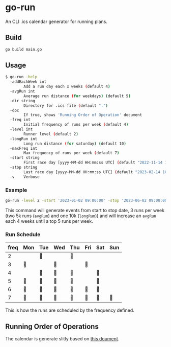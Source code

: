 # go-run
An CLI .ics calendar generator for running plans.

## Build

```sh
go build main.go
```

## Usage

```sh
$ go-run -help
  -addEachWeek int
        Add a run day each x weeks (default 4)
  -avgRun int
        Average run distance (for weekdays) (default 5)
  -dir string
        Directory for .ics file (default ".")
  -doc
        If true, shows 'Running Order of Operation' document
  -freq int
        Initial frequency of runs per week (default 4)
  -level int
        Runner level (default 2)
  -longRun int
        Long run distance (for saturday) (default 10)
  -maxFreq int
        Max frequency of runs per week (default 7)
  -start string
        First race day [yyyy-MM-dd HH:mm:ss UTC] (default "2022-11-14 10:46:16")
  -stop string
        Last race day [yyyy-MM-dd HH:mm:ss UTC] (default "2023-02-14 10:46:16")
  -v    Verbose
```

### Example

```sh
go-run -level 2 -start '2023-01-02 09:00:00' -stop '2023-06-02 09:00:00' -maxFreq 5 -avgRun 5 -longRun 10 -addEachWeek 4 -freq 3
```

This command will generate events from start to stop date, 3 runs per week (two 5k runs (`avgRun`) and one 10k (`longRun`)) and will increase an `avgRun` each 4 weeks until a top 5 runs per week.


### Run Schedule

| freq | Mon      | Tue      | Wed      | Thu      | Fri      | Sat      | Sun      |
|------|----------|----------|----------|----------|----------|----------|----------|
| 2    |          | :runner: |          | :runner: |          |          |          |
| 3    | :runner: |          | :runner: |          | :runner: |          |          |
| 4    |          | :runner: | :runner: | :runner: |          | :runner: |          |
| 5    | :runner: | :runner: | :runner: | :runner: |          | :runner: |          |
| 6    | :runner: | :runner: | :runner: | :runner: | :runner: | :runner: |          |
| 7    | :runner: | :runner: | :runner: | :runner: | :runner: | :runner: | :runner: |

This is how the runs are scheduled by the frequency defined. 

## Running Order of Operations

The calendar is generate slitly based on [this doument](https://drive.google.com/file/d/1wzPab2BlX4N_2vEJMdVu_alagE6pIlAt/view).
